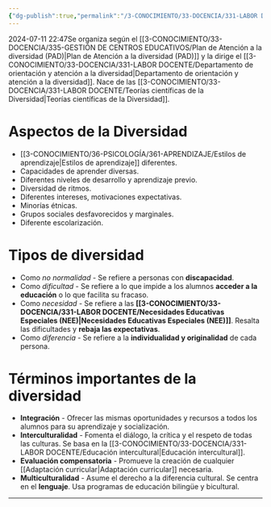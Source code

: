 ```yaml
---
{"dg-publish":true,"permalink":"/3-CONOCIMIENTO/33-DOCENCIA/331-LABOR DOCENTE/Atención a la diversidad/"}
---
```


2024-07-11 22:47Se organiza según el [[3-CONOCIMIENTO/33-DOCENCIA/335-GESTIÓN DE CENTROS EDUCATIVOS/Plan de Atención a la diversidad (PAD)\|Plan de Atención a la diversidad (PAD)]] y la dirige el [[3-CONOCIMIENTO/33-DOCENCIA/331-LABOR DOCENTE/Departamento de orientación y atención a la diversidad\|Departamento de orientación y atención a la diversidad]]. Nace de las [[3-CONOCIMIENTO/33-DOCENCIA/331-LABOR DOCENTE/Teorías científicas de la Diversidad\|Teorías científicas de la Diversidad]].

# Aspectos de la Diversidad
- [[3-CONOCIMIENTO/36-PSICOLOGÍA/361-APRENDIZAJE/Estilos de aprendizaje\|Estilos de aprendizaje]] diferentes.
- Capacidades de aprender diversas.
- Diferentes niveles de desarrollo y aprendizaje previo.
- Diversidad de ritmos.
- Diferentes intereses, motivaciones expectativas.
- Minorías étnicas.
- Grupos sociales desfavorecidos y marginales.
- Diferente escolarización.

# Tipos de diversidad
- Como *no normalidad* - Se refiere a personas con **discapacidad**.
- Como *dificultad* - Se refiere a lo que impide a los alumnos **acceder a la educación** o lo que facilita su fracaso.
- Como *necesidad* - Se refiere a las **[[3-CONOCIMIENTO/33-DOCENCIA/331-LABOR DOCENTE/Necesidades Educativas Especiales (NEE)\|Necesidades Educativas Especiales (NEE)]]**. Resalta las dificultades y **rebaja las expectativas**.
- Como *diferencia* - Se refiere a la **individualidad y originalidad** de cada persona.

# Términos importantes de la diversidad
- **Integración** - Ofrecer las mismas oportunidades y recursos a todos los alumnos para su aprendizaje y socialización.
- **Interculturalidad** - Fomenta el diálogo, la crítica y el respeto de todas las culturas. Se basa en la [[3-CONOCIMIENTO/33-DOCENCIA/331-LABOR DOCENTE/Educación intercultural\|Educación intercultural]].
- **Evaluación compensatoria** - Promueve la creación de cualquier [[Adaptación curricular\|Adaptación curricular]] necesaria.
- **Multiculturalidad** - Asume el derecho a la diferencia cultural. Se centra en el **lenguaje**. Usa programas de educación bilingüe y bicultural.

---

